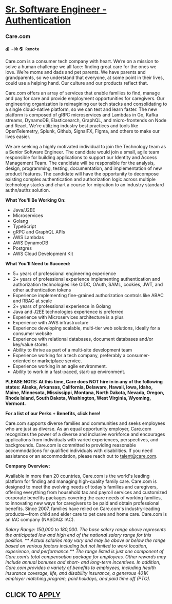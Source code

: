 # [Sr. Software Engineer - Authentication](https://www.remotewlb.com/apply/sr-software-engineer-authentication-42436)  
### Care.com  
#### `💰 ~0k` `🌎 Remote`  

Care.com is a consumer tech company with heart. We’re on a mission to solve a human challenge we all face: finding great care for the ones we love. We’re moms and dads and pet parents. We have parents and grandparents, so we understand that everyone, at some point in their lives, could use a helping hand. Our culture and our products reflect that.

Care.com offers an array of services that enable families to find, manage and pay for care and provide employment opportunities for caregivers. Our engineering organization is reimagining our tech stacks and consolidating to a single cloud-native platform, so we can test and learn faster. The new platform is composed of gRPC microservices and Lambdas in Go, Kafka streams, DynamoDB, Elasticsearch, GraphQL, and micro-frontends on Node and React. We're utilizing industry best practices and tools like OpenTelemetry, Splunk, Github, SignalFX, Figma, and others to make our lives easier.

We are seeking a highly motivated individual to join the Technology team as a Senior Software Engineer. The candidate would join a small, agile team responsible for building applications to support our Identity and Access Management Team. The candidate will be responsible for the analysis, design, programming, testing, documentation, and implementation of new product features. The candidate will have the opportunity to decompose existing complex authentication and authorization logic across multiple technology stacks and chart a course for migration to an industry standard authn/authz solution.

**What You'll Be Working On:**

  * Java/J2EE
  * Microservices
  * Golang
  * TypeScript 
  * gRPC and GraphQL APIs 
  * AWS Lambdas 
  * AWS DynamoDB 
  * Postgres 
  * AWS Cloud Development Kit 

**What You’ll Need to Succeed:**

  * 5+ years of professional engineering experience
  * 2+ years of professional experience implementing authentication and authorization technologies like OIDC, OAuth, SAML, cookies, JWT, and other authentication tokens 
  * Experience implementing fine-grained authorization controls like ABAC and RBAC at scale
  * 2+ years of professional experience in Golang 
  * Java and J2EE technologies experience is preferred
  * Experience with Microservices architecture is a plus 
  * Experience with AWS infrastructure
  * Experience developing scalable, multi-tier web solutions, ideally for a consumer website
  * Experience with relational databases, document databases and/or key/value stores
  * Ability to thrive as part of a multi-site development team 
  * Experience working for a tech company, preferably a consumer-oriented or marketplace service.
  * Experience working in an agile environment.
  * Ability to work in a fast-paced, start-up environment.

**PLEASE NOTE: At this time, Care does NOT hire in in any of the following states: Alaska, Arkansas, California, Delaware, Hawaii, Iowa, Idaho, Maine, Minnesota, Mississippi, Montana, North Dakota, Nevada, Oregon, Rhode Island, South Dakota, Washington, West Virginia, Wyoming, Vermont.**

**For a list of our Perks + Benefits, click** **here!**

Care.com supports diverse families and communities and seeks employees who are just as diverse. As an equal opportunity employer, Care.com recognizes the power of a diverse and inclusive workforce and encourages applications from individuals with varied experiences, perspectives, and backgrounds. Care.com is committed to providing reasonable accommodations for qualified individuals with disabilities. If you need assistance or an accommodation, please reach out to talent@care.com.

**Company Overview:**

Available in more than 20 countries, Care.com is the world's leading platform for finding and managing high-quality family care. Care.com is designed to meet the evolving needs of today's families and caregivers, offering everything from household tax and payroll services and customized corporate benefits packages covering the care needs of working families, to innovating new ways for caregivers to be paid and obtain professional benefits. Since 2007, families have relied on Care.com's industry-leading products—from child and elder care to pet care and home care. Care.com is an IAC company (NASDAQ: IAC).

_Salary Range: 150,000 to 180,000. The base salary range above represents the anticipated low and high end of the national salary range for this position._ ** _Actual salaries may vary and may be above or below the range based on various factors including but not limited to work location, experience, and performance._** _The range listed is just one component of Care.com’s total compensation package for employees. Other rewards may include annual bonuses and short- and long-term incentives. In addition, Care.com provides a variety of benefits to employees, including health insurance coverage, life, and disability insurance, a generous 401K employer matching program, paid holidays, and paid time off (PTO)._

  
  

  
## CLICK TO [APPLY](https://www.remotewlb.com/apply/sr-software-engineer-authentication-42436)

